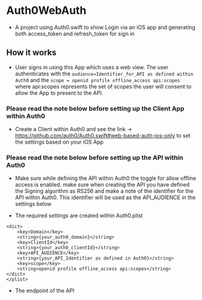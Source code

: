 # Auth0WebAuth

- A project using Auth0.swift to show Login via an iOS app and generating both access_token and refresh_token for sign in


## How it works
 - User signs in using this App which uses a web view. The user authenticates with the `audience=Identifier_for_API as defined within Auth0` and the `scope = openid profile offline_access api:scopes` where api:scopes represents the set of scopes the user will consent to allow the App to present to the API.
 
 ### Please read the note below before setting up the Client App within Auth0
 - Create a Client within Auth0 and see the link -> https://github.com/auth0/Auth0.swift#web-based-auth-ios-only to set the settings based on your iOS App

 ### Please read the note below before setting up the API within Auth0
 - Make sure while defining the API within Auth0 the toggle for allow offline access is enabled. make sure when creating the API you have defined the Signing algorithm as RS256 and make a note of the identifier for the API within Auth0. This identifier will be used as the API_AUDIENCE in the settings below
 
 
- The required settings are created within Auth0.plist
```
<dict>
	<key>Domain</key>
	<string>{your_auth0_domain}</string>
	<key>ClientId</key>
	<string>{your_auth0_clientId}</string>
	<key>API_AUDIENCE</key>
	<string>{your_API_Identifier as defined in Auth0}</string>
	<key>scope</key>
	<string>openid profile offline_access api:scopes</string>
</dict>
</plist>
```
- The endpoint of the API 
